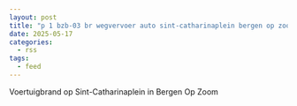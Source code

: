 ```yaml
---
layout: post
title: "p 1 bzb-03 br wegvervoer auto sint-catharinaplein bergen op zoom 201531"
date: 2025-05-17
categories: 
  - rss
tags: 
  - feed
---
```


Voertuigbrand op Sint-Catharinaplein in Bergen Op Zoom
